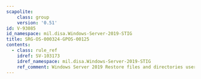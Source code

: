 ```yaml
---
scapolite:
    class: group
    version: '0.51'
id: V-93085
id_namespace: mil.disa.Windows-Server-2019-STIG
title: SRG-OS-000324-GPOS-00125
contents:
  - class: rule_ref
    idref: SV-103173
    idref_namespace: mil.disa.Windows-Server-2019-STIG
    ref_comment: Windows Server 2019 Restore files and directories user righ ...
---
```


